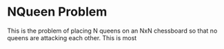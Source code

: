 # NQueen Problem
This is the problem of placing N queens on an NxN chessboard so that no queens are attacking each other.
This is most 
